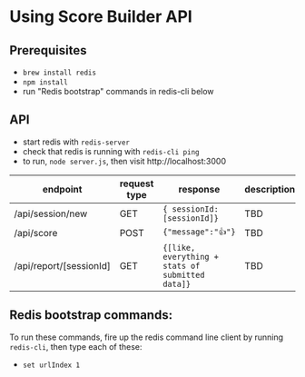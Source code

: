 # Using Score Builder API

## Prerequisites

* `brew install redis`
* `npm install`
* run "Redis bootstrap" commands in redis-cli below

## API

* start redis with `redis-server`
 * check that redis is running with `redis-cli ping`
* to run, `node server.js`, then visit http://localhost:3000

|endpoint|request type|response|description|
|---|---|---|---|
|/api/session/new|GET|`{ sessionId: [sessionId]}`|TBD|
|/api/score|POST|`{"message":"👍"}`|TBD|
|/api/report/[sessionId]|GET|`{[like, everything + stats of submitted data]}`|TBD|

## Redis bootstrap commands:

To run these commands, fire up the redis command line client by running `redis-cli`, then type each of these:

* `set urlIndex 1`
